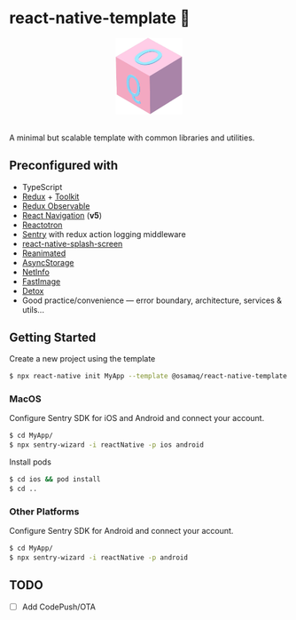 # react-native-template 🌠

<div align="center">
    <img src="icon.png" alt="Logo" width="24%">
</div>
<br/>

A minimal but scalable template with common libraries and utilities.

## Preconfigured with

- TypeScript
- [Redux](https://redux.js.org/) + [Toolkit](https://redux-toolkit.js.org/)
- [Redux Observable](https://redux-observable.js.org/)
- [React Navigation](https://reactnavigation.org/) (**v5**)
- [Reactotron](https://github.com/infinitered/reactotron)
- [Sentry](https://docs.sentry.io/platforms/react-native/) with redux action logging middleware
- [react-native-splash-screen](https://github.com/crazycodeboy/react-native-splash-screen)
- [Reanimated](https://software-mansion.github.io/react-native-reanimated/)
- [AsyncStorage](https://github.com/react-native-community/async-storage)
- [NetInfo](https://github.com/react-native-community/react-native-netinfo)
- [FastImage](https://github.com/DylanVann/react-native-fast-image)
- [Detox](https://github.com/wix/Detox)
- Good practice/convenience — error boundary, architecture, services & utils...

## Getting Started

Create a new project using the template

```bash
$ npx react-native init MyApp --template @osamaq/react-native-template
```

### MacOS

Configure Sentry SDK for iOS and Android and connect your account.

```bash
$ cd MyApp/
$ npx sentry-wizard -i reactNative -p ios android
```

Install pods

```bash
$ cd ios && pod install
$ cd ..
```

### Other Platforms

Configure Sentry SDK for Android and connect your account.

```bash
$ cd MyApp/
$ npx sentry-wizard -i reactNative -p android
```

## TODO

- [ ] Add CodePush/OTA
